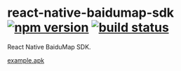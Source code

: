 # react-native-baidumap-sdk [![npm version][version-badge]][npm] [![build status][build-badge]][build]

React Native BaiduMap SDK.

[example.apk](https://github.com/qiuxiang/react-native-baidumap-sdk/releases/download/v0.1.6/example.apk)

[npm]: https://www.npmjs.com/package/react-native-baidumap-sdk
[version-badge]: https://badge.fury.io/js/react-native-baidumap-sdk.svg
[build-badge]: https://travis-ci.org/qiuxiang/react-native-baidumap-sdk.svg?branch=master
[build]: https://travis-ci.org/qiuxiang/react-native-baidumap-sdk

